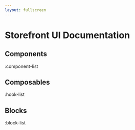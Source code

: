 ```yaml
---
layout: fullscreen
---
```

# Storefront UI Documentation

## Components

:component-list

## Composables

:hook-list

## Blocks

:block-list